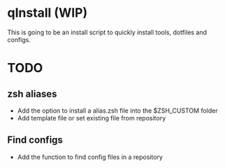 # qInstall (WIP)

This is going to be an install script to quickly install tools, dotfiles and configs.

# TODO
## zsh aliases
- Add the option to install a alias.zsh file into the $ZSH_CUSTOM folder
- Add template file or set existing file from repository

## Find configs
- Add the function to find config files in a repository
